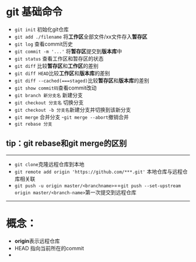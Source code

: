 # git 基础命令

- `git init` 初始化git仓库
- `git add ./filename` 将**工作区**全部文件/xx文件存入**暂存区**
- `git log` 查看commit历史
- `git commit -m '...'` 将**暂存区**提交到**版本库**中
- `git status` 查看工作区和暂存区的状态
- `git diff` 比较**暂存区**和**工作区**的差别
- `git diff HEAD`比较**工作区**和**版本库**的差别
- `git diff --cached(===staged)`比较**暂存区**和**版本库**的差别
- `git show commit码`查看commit改动
- `git branch 新分支名` 新建分支
- `git checkout 分支名` 切换分支
- `git checkout -b 分支名`新建分支并切换到该新分支
- `git merge` 合并分支
-`git merge --abort`撤销合并
- `git rebase 分支`
## tip：git rebase和git merge的区别

---------- 
- `git clone`克隆远程仓库到本地
- `git remote add origin 'https://github.com/***.git'` 本地仓库与远程仓库相关联
- `git push -u origin master/<branchname>`==`git push --set-upstream origin master/<branch-name>`第一次提交到远程仓库
----------
# 概念：

- **origin**表示远程仓库
- HEAD 指向当前所在的commit
- 
